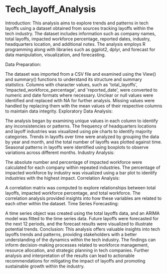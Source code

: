# Tech_layoff_Analysis
Introduction:
This analysis aims to explore trends and patterns in tech layoffs using a dataset obtained from sources tracking layoffs within the tech industry. The dataset includes information such as company names, total layoffs, impacted workforce percentage, reported dates, industry, headquarters location, and additional notes. The analysis employs R programming along with libraries such as ggplot2, dplyr, and forecast for data manipulation, visualization, and forecasting.

Data Preparation:

The dataset was imported from a CSV file and examined using the View() and summary() functions to understand its structure and summary statistics.
Columns with character values, such as 'total_layoffs', 'impacted_workforce_percentage', and 'reported_date', were converted to numeric and date formats where necessary.
Unclear or null values were identified and replaced with NA for further analysis.
Missing values were handled by replacing them with the mean values of their respective columns to maintain data integrity.
Exploratory Data Analysis:

The analysis began by examining unique values in each column to identify any inconsistencies or patterns.
The frequency of headquarters locations and layoff industries was visualized using pie charts to identify majority categories.
Trends in layoffs over time were analyzed by grouping the data by year and month, and the total number of layoffs was plotted against time.
Seasonal patterns in layoffs were identified using boxplots to observe variations across different months.
Industry Analysis:

The absolute number and percentage of impacted workforce were calculated for each company within repeated industries.
The percentage of impacted workforce by industry was visualized using a bar plot to identify industries with the highest impact.
Correlation Analysis:

A correlation matrix was computed to explore relationships between total layoffs, impacted workforce percentage, and total workforce.
The correlation analysis provided insights into how these variables are related to each other within the dataset.
Time Series Forecasting:

A time series object was created using the total layoffs data, and an ARIMA model was fitted to the time series data.
Future layoffs were forecasted for the next 12 periods, and the forecast results were visualized to illustrate potential trends.
Conclusion:
This analysis offers valuable insights into tech layoffs trends and patterns, providing stakeholders with a better understanding of the dynamics within the tech industry. The findings can inform decision-making processes related to workforce management, resource allocation, and strategic planning in tech companies. Further analysis and interpretation of the results can lead to actionable recommendations for mitigating the impact of layoffs and promoting sustainable growth within the industry.

